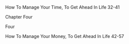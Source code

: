 How To Manage Your Time,
    To Get Ahead In Life 32-41

Chapter Four

Four

How To Manage Your Money,
    To Get Ahead In Life 42-57